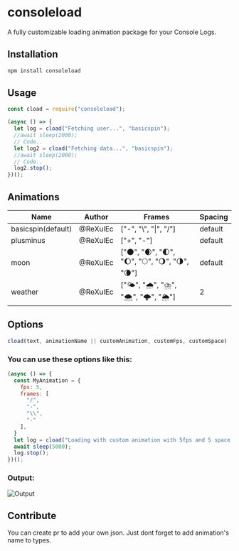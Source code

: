 # consoleload

A fully customizable loading animation package for your Console Logs.

## Installation

```bash
npm install consoleload
```

## Usage

```js
const cload = require("consoleload");

(async () => {
  let log = cload("Fetching user...", "basicspin");
  //await sleep(2000);
  // Code..
  let log2 = cload("Fetching data...", "basicspin");
  //await sleep(2000);
  // Code..
  log2.stop();
})();
```

## Animations

| Name    | Author | Frames | Spacing |
| -------- | ------- | ------ | ------ |
| basicspin(default) | @ReXulEc | ["-", "\\", "&#124;", "/"] | default |
| plusminus | @ReXulEc | ["+", "-"] | default |
| moon | @ReXulEc | ["🌑", "🌒", "🌓", "🌔", "🌕", "🌖", "🌗", "🌘"] | default | 
| weather | @ReXulEc |  ["🌤️", "🌧️", "⛈️", "🌨️", "🌩️", "🌦️"] | 2 |

## Options

```js
cload(text, animationName || customAnimation, customFps, customSpace)
```
### You can use these options like this:
```js
(async () => {
  const MyAnimation = {
    fps: 5,
    frames: [
      "/",
      "-",
      "\\",
      "-"
    ],
  }
  let log = cload("Loading with custom animation with 5fps and 5 space..", MyAnimation, null, 5);
  await sleep(5000);
  log.stop();
})();
```

### Output:
<img src="https://i.imgur.com/vFACdGG.gif" alt="Output"/>

## Contribute

You can create pr to add your own json. Just dont forget to add animation's name to types.